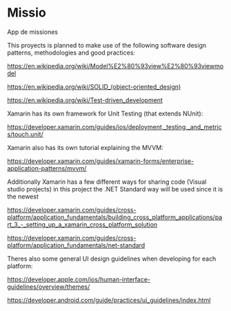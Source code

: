 # Missio
App de missiones

This proyects is planned to make use of the following software design patterns, methodologies and good practices:

https://en.wikipedia.org/wiki/Model%E2%80%93view%E2%80%93viewmodel

https://en.wikipedia.org/wiki/SOLID_(object-oriented_design)

https://en.wikipedia.org/wiki/Test-driven_development

Xamarin has its own framework for Unit Testing (that extends NUnit):

https://developer.xamarin.com/guides/ios/deployment,_testing,_and_metrics/touch.unit/

Xamarin also has its own tutorial explaining the MVVM:

https://developer.xamarin.com/guides/xamarin-forms/enterprise-application-patterns/mvvm/

Additionally Xamarin has a few different ways for sharing code (Visual studio projects) in this project the .NET Standard way will be used since it is the newest

https://developer.xamarin.com/guides/cross-platform/application_fundamentals/building_cross_platform_applications/part_3_-_setting_up_a_xamarin_cross_platform_solution

https://developer.xamarin.com/guides/cross-platform/application_fundamentals/net-standard

Theres also some general UI design guidelines when developing for each platform:

https://developer.apple.com/ios/human-interface-guidelines/overview/themes/

https://developer.android.com/guide/practices/ui_guidelines/index.html
